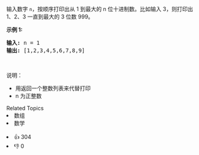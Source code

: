 <p>输入数字 <code>n</code>，按顺序打印出从 1 到最大的 n 位十进制数。比如输入 3，则打印出 1、2、3 一直到最大的 3 位数 999。</p>

<p><strong>示例 1:</strong></p>

<pre><strong>输入:</strong> n = 1
<strong>输出:</strong> [1,2,3,4,5,6,7,8,9]
</pre>

<p>&nbsp;</p>

<p>说明：</p>

<ul> 
 <li>用返回一个整数列表来代替打印</li> 
 <li>n 为正整数</li> 
</ul>

<div><div>Related Topics</div><div><li>数组</li><li>数学</li></div></div><br><div><li>👍 304</li><li>👎 0</li></div>